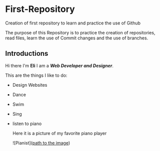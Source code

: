 # First-Repository
Creation of first repository to learn and practice the use of Github

The purpose of this Repository is to practice the creation of repositories, read files, learn the use of Commit changes and the use of branches.

## Introductions

Hi there I'm **Eli** I am a _**Web Developer and Designer**_.

This are the things I like to do:
* Design Websites
* Dance
* Swim
* Sing
* listen to piano

  Here it is a picture of my favorite piano player

  ![Pianist]([path to the image](https://www.facebook.com/photo/?fbid=10218994283310512&set=pob.1307233074))

